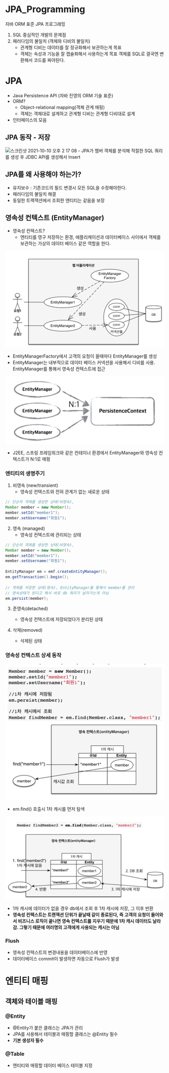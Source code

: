 # JPA_Programming
자바 ORM 표준 JPA 프로그래밍

1. SQL 중심적인 개발의 문제점
2. 패러다임의 불일치 (객체와 디비의 불일치)
    - 관계형 디비는 데이터를 잘 정규화해서 보관하는게 목표
    - 객체는 속성과 기능을 잘 캡슐화해서 사용하는게 목표
      객체를 SQL로 결국엔 변환해서 코드를 짜야된다.

# JPA
- Java Persistence API (자바 진영의 ORM 기술 표준)
- ORM?
    - Object-relational mapping(객체 관계 매핑)
    - 객체는 객체대로 설계하고 관계형 디비는 관계형 디비대로 설계
- 인터페이스의 모음


## JPA 동작 - 저장
<img width="913" alt="스크린샷 2021-10-10 오후 2 17 08" src="https://user-images.githubusercontent.com/72979429/136683283-1f6e0d9d-ece3-4f0b-8f31-3860bcc5c8ab.png">
- JPA가 멤버 객체를 분석해 적절한 SQL 쿼리를 생성 후 JDBC API를 생성해서 Insert

## JPA를 왜 사용해야 하는가?
- 유지보수 : 기존코드의 필드 변경시 모든 SQL을 수정해야한다.
- 패러다임의 불일치 해결
- 동일한 트랙잭션에서 조회한 엔티티는 같음을 보장

## 영속성 컨텍스트 (EntityManager)
- 영속성 컨텍스트? 
  - 엔티티를 영구 저장하는 환경, 애플리케이션과 데이터베이스 사이에서 객체를 보관하는 가상의 데이터 베이스 같은 역할을 한다.

![jpa_persistence.png](./img/jpa_persistence.png)
- EntityManagerFactory에서 고객의 요청이 올때마다 EntityManager를 생성
- EntityManager는 내부적으로 데이터 베이스 커넥션을 사용해서 디비를 사용. EntityManager를 통해서 영속성 컨텍스트에 접근

![jpa_persistence.png](./img/jpa_persistence2.png)
- J2EE, 스프링 프레임워크와 같은 컨테이너 환경에서 EntityManager와 영속성 컨텍스트가 N:1로 매핑

### 엔티티의 생명주기
1. 비영속 (new/transient)
   - 영속성 컨텍스트와 전혀 관계가 없는 새로운 상태
``` java
// 단순히 객체를 생성한 상태(비영속),
Member member = new Member();
member.setId("member1");
member.setUsername("회원1");
```

2. 영속 (managed)
    - 영속성 컨텍스트에 관리되는 상태
``` java
// 단순히 객체를 생성한 상태(비영속),
Member member = new Member();
member.setId("member1");
member.setUsername("회원1");

EntityManager em = emf.createEntityManager();
em.getTransaction().begin();

// 객체를 저장한 상태(영속), EntityManager를 통해서 member를 관리
// 영속상태가 된다고 해서 바로 db 쿼리가 날라가는게 아님
em.persist(member);
```

3. 준영속(detached)
    - 영속성 컨텍스트에 저장되었다가 분리된 상태

4. 삭제(removed)
    - 삭제된 상태

### 영속성 컨텍스트 상세 동작
![select_cache.png](./img/select_cache.png)
- em.find() 호출시 1차 캐시를 먼저 탐색

![select_db.png](./img/select_db.png)
- 1차 캐시에 데이터가 없을 경우 db에서 조회 후 1차 캐시에 저장, 그 이후 반환
- **영속성 컨텍스트는 트랜잭션 단위가 끝날때 같이 종료된다, 즉 고객의 요청이 들어와서 비즈니스 로직이 끝나면 영속 컨텍스트를 지우기 때문에 1차 캐시 데이터도 날라감.
그렇기 때문에 여러명의 고객에게 사용되는 캐시는 아님**
  
### Flush
- 영속성 컨텍스트의 변경내용을 데이터베이스에 반영
- 데이터베이스 commit이 발생하면 자동으로 Flush가 발생


# 엔티티 매핑
## 객체와 테이블 매핑
### @Entity
- @Entity가 붙은 클래스는 JPA가 관리
- JPA를 사용해서 테이블과 매핑할 클래스는 @Entity 필수
- **기본 생성자 필수**

### @Table
- 엔티티와 매핑할 데이터 베이스 테이블 지정

